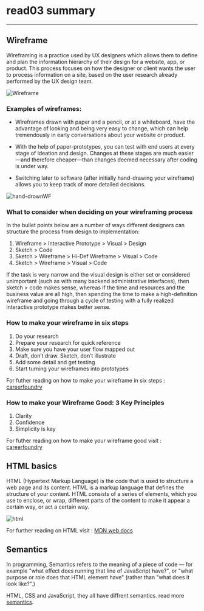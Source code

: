 # read03 summary
---
## Wireframe
Wireframing is a practice used by UX designers which allows them to define and plan the information hierarchy of their design for a website, app, or product. This process focuses on how the designer or client wants the user to process information on a site, based on the user research already performed by the UX design team. 

![Wireframe](https://cacoo.com/wp-app/uploads/2018/10/Cacoo-8-must-see-wireframes-680x450.png) 

### Examples of wireframes:
* Wireframes drawn with paper and a pencil, or at a whiteboard, have the advantage of looking and being very easy to change, which can help tremendously in early conversations about your website or product.

* With the help of paper-prototypes, you can test with end users at every stage of ideation and design. Changes at these stages are much easier—and therefore cheaper—than changes deemed necessary after coding is under way.

* Switching later to software (after initially hand-drawing your wireframe) allows you to keep track of more detailed decisions.

![hand-drownWF](https://d33wubrfki0l68.cloudfront.net/dbb80f2f6a5dafa25f702ad00bc429057fb59cec/52716/en/blog/uploads/versions/samuel-student-wireframe---x----972-715x---.png)

### What to consider when deciding on your wireframing process

In the bullet points below are a number of ways different designers can structure the process from design to implementation: 

1. Wireframe > Interactive Prototype > Visual > Design
2. Sketch > Code
3. Sketch > Wireframe > Hi-Def Wireframe > Visual > Code
4. Sketch > Wireframe > Visual > Code

If the task is very narrow and the visual design is either set or considered unimportant (such as with many backend administrative interfaces), then sketch > code makes sense, whereas if the time and resources and the business value are all high, then spending the time to make a high-definition wireframe and going through a cycle of testing with a fully realized interactive prototype makes better sense.

### How to make your wireframe in six steps

1. Do your research
2. Prepare your research for quick reference
3. Make sure you have your user flow mapped out
4. Draft, don’t draw. Sketch, don’t illustrate
5. Add some detail and get testing
6. Start turning your wireframes into prototypes

For futher reading on how to make your wireframe in six steps : [careerfoundry](https://careerfoundry.com/en/blog/ux-design/how-to-create-your-first-wireframe/)


### How to make your Wireframe Good: 3 Key Principles

1. Clarity
2. Confidence
3. Simplicity is key

For futher reading on how to make your wireframe good visit : [careerfoundry](https://careerfoundry.com/en/blog/ux-design/how-to-create-your-first-wireframe/)

## HTML basics

HTML (Hypertext Markup Language) is the code that is used to structure a web page and its content. HTML is a markup language that defines the structure of your content. HTML consists of a series of elements, which you use to enclose, or wrap, different parts of the content to make it appear a certain way, or act a certain way.

![html](https://e3arabi.com/wp-content/uploads/2021/03/html-3-780x470.jpg)

For further reading on HTML visit : [MDN web docs](https://developer.mozilla.org/en-US/docs/Learn/Getting_started_with_the_web/HTML_basics)

## Semantics 
In programming, Semantics refers to the meaning of a piece of code — for example "what effect does running that line of JavaScript have?", or "what purpose or role does that HTML element have" (rather than "what does it look like?".)

HTML, CSS and JavaScript, they all have diffrent semantics. read more [semantics](https://developer.mozilla.org/en-US/docs/Glossary/Semantics).
